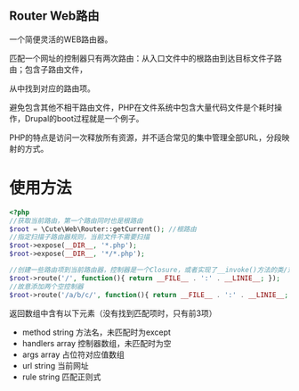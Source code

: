 
## Router  Web路由

一个简便灵活的WEB路由器。

匹配一个网址的控制器只有两次路由：从入口文件中的根路由到达目标文件子路由；包含子路由文件，

从中找到对应的路由项。

避免包含其他不相干路由文件，PHP在文件系统中包含大量代码文件是个耗时操作，Drupal的boot过程就是一个例子。

PHP的特点是访问一次释放所有资源，并不适合常见的集中管理全部URL，分段映射的方式。


# 使用方法

```php
<?php
//获取当前路由，第一个路由同时也是根路由
$root = \Cute\Web\Router::getCurrent(); //根路由
//指定扫描子路由器规则，当前文件不需要扫描
$root->expose(__DIR__, '*.php');
$root->expose(__DIR__, '*/*.php');

//创建一些路由项到当前路由器，控制器是一个Closure，或者实现了__invoke()方法的类/对象
$root->route('/', function(){ return __FILE__ . ':' . __LINIE__; });
//故意添加两个空控制器
$root->route('/a/b/c/', function(){ return __FILE__ . ':' . __LINIE__; }, null, null);
```

返回数组中含有以下元素（没有找到匹配项时，只有前3项）

* method string 方法名，未匹配时为except
* handlers array 控制器数组，未匹配时为空
* args array 占位符对应值数组
* url string 当前网址
* rule string 匹配正则式

